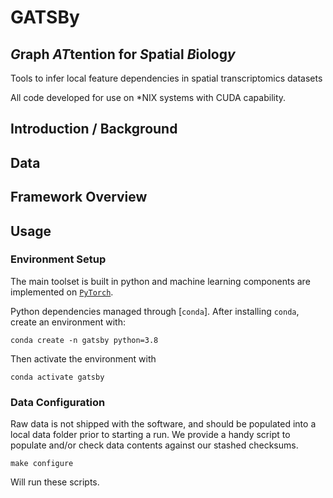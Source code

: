 # GATSBy
## *G*raph *AT*tention for *S*patial *B*iolog*y*
Tools to infer local feature dependencies in spatial transcriptomics datasets

All code developed for use on \*NIX systems with
CUDA capability.

## Introduction / Background

## Data

## Framework Overview

## Usage


### Environment Setup

The main toolset is built in python and machine learning components
are implemented on [`PyTorch`](https://pytorch.org/).

Python dependencies managed through [`conda`]. After installing `conda`, create an environment with:

    conda create -n gatsby python=3.8

Then activate the environment with

    conda activate gatsby

### Data Configuration

Raw data is not shipped with the software, and should be populated into
a local data folder prior to starting a run. We provide a handy script
to populate and/or check data contents against our stashed checksums.

    make configure

Will run these scripts.


